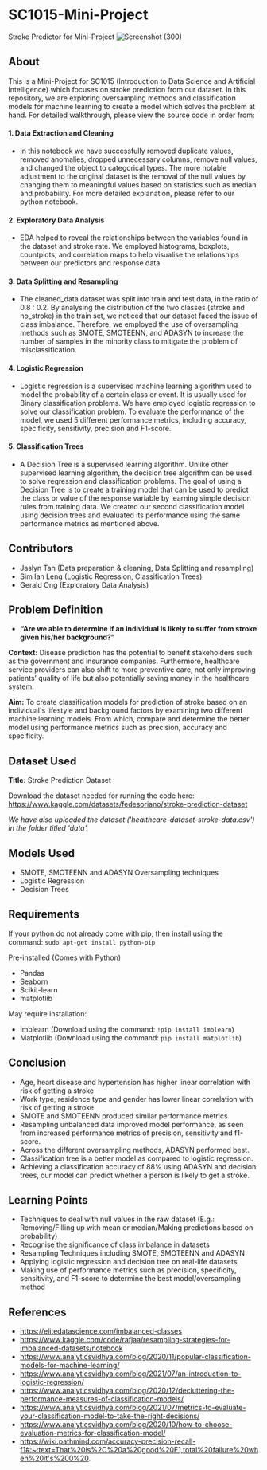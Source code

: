 # SC1015-Mini-Project
Stroke Predictor for Mini-Project 
![Screenshot (300)](https://user-images.githubusercontent.com/103939428/164981316-224d1e27-5fe6-45f2-be0e-b43e9487a2ee.png)

## About
This is a Mini-Project for SC1015 (Introduction to Data Science and Artificial Intelligence) which focuses on stroke prediction from our dataset. In this repository, we are exploring oversampling methods and classification models for machine learning to create a model which solves the problem at hand. For detailed walkthrough, please view the source code in order from:
#### 1. Data Extraction and Cleaning
  - In this notebook we have successfully removed duplicate values, removed anomalies, dropped unnecessary columns, remove null values, and changed the object to categorical types. The more notable adjustment to the original dataset is the removal of the null values by changing them to meaningful values based on statistics such as median and probability. For more detailed explanation, please refer to our python notebook.
#### 2. Exploratory Data Analysis
  - EDA helped to reveal the relationships between the variables found in the dataset and stroke rate. We employed histograms, boxplots, countplots, and correlation maps to help visualise the relationships between our predictors and response data. 
#### 3. Data Splitting and Resampling
  - The cleaned_data dataset was split into train and test data, in the ratio of 0.8 : 0.2. By analysing the distribution of the two classes (stroke and no_stroke) in the train set, we noticed that our dataset faced the issue of class imbalance. Therefore, we employed the use of oversampling methods such as SMOTE, SMOTEENN, and ADASYN to increase the number of samples in the minority class to mitigate the problem of misclassification.
#### 4. Logistic Regression
  - Logistic regression is a supervised machine learning algorithm used to model the probability of a certain class or event. It is usually used for Binary classification problems. We have employed logistic regression to solve our classification problem. To evaluate the performance of the model, we used 5 different performance metrics, including accuracy, specificity, sensitivity, precision and F1-score. 
#### 5. Classification Trees
  - A Decision Tree is a supervised learning algorithm. Unlike other supervised learning algorithm, the decision tree algorithm can be used to solve regression and classification problems. The goal of using a Decision Tree is to create a training model that can be used to predict the class or value of the response variable by learning simple decision rules from training data. We created our second classification model using decision trees and evaluated its performance using the same performance metrics as mentioned above. 

## Contributors
- Jaslyn Tan (Data preparation & cleaning, Data Splitting and resampling)
- Sim Ian Leng (Logistic Regression, Classification Trees)
- Gerald Ong (Exploratory Data Analysis)

## Problem Definition
- **“Are we able to determine if an individual is likely to suffer from stroke given his/her background?”**

**Context:** 
Disease prediction has the potential to benefit stakeholders such as the government and insurance companies. Furthermore, healthcare service providers can also shift to more preventive care, not only improving patients’ quality of life but also potentially saving money in the healthcare system.

**Aim:** 
To create classification models for prediction of stroke based on an individual's lifestyle and background factors by examining two different machine learning models. From which, compare and determine the better model using performance metrics such as precision, accuracy and specificity.

## Dataset Used
**Title:** Stroke Prediction Dataset

Download the dataset needed for running the code here: https://www.kaggle.com/datasets/fedesoriano/stroke-prediction-dataset

*We have also uploaded the dataset ('healthcare-dataset-stroke-data.csv') in the folder titled 'data'.*

## Models Used
- SMOTE, SMOTEENN and ADASYN Oversampling techniques
- Logistic Regression
- Decision Trees

## Requirements
If your python do not already come with pip, then install using the command: `sudo apt-get install python-pip`

Pre-installed (Comes with Python)
- Pandas
- Seaborn
- Scikit-learn
- matplotlib

May require installation:
- Imblearn (Download using the command: `!pip install imblearn`)
- Matplotlib (Download using the command: `pip install matplotlib`)

## Conclusion
- Age, heart disease and hypertension has higher linear correlation with risk of getting a stroke
- Work type, residence type and gender has lower linear correlation with risk of getting a stroke
- SMOTE and SMOTEENN produced similar performance metrics
- Resampling unbalanced data improved model performance, as seen from increased performance metrics of precision, sensitivity and f1-score.
- Across the different oversampling methods, ADASYN performed best.
- Classification tree is a better model as compared to logistic regression.
- Achieving a classification accuracy of 88% using ADASYN and decision trees, our model can predict whether a person is likely to get a stroke.

## Learning Points
- Techniques to deal with null values in the raw dataset (E.g.: Removing/Filling up with mean or median/Making predictions based on probability)
- Recognise the significance of class imbalance in datasets
- Resampling Techniques including SMOTE, SMOTEENN and ADASYN
- Applying logistic regression and decision tree on real-life datasets
- Making use of performance metrics such as precision, specificity, sensitivity, and F1-score to determine the best model/oversampling method

## References
- https://elitedatascience.com/imbalanced-classes 
- https://www.kaggle.com/code/rafjaa/resampling-strategies-for-imbalanced-datasets/notebook
- https://www.analyticsvidhya.com/blog/2020/11/popular-classification-models-for-machine-learning/
- https://www.analyticsvidhya.com/blog/2021/07/an-introduction-to-logistic-regression/
- https://www.analyticsvidhya.com/blog/2020/12/decluttering-the-performance-measures-of-classification-models/
- https://www.analyticsvidhya.com/blog/2021/07/metrics-to-evaluate-your-classification-model-to-take-the-right-decisions/
- https://www.analyticsvidhya.com/blog/2020/10/how-to-choose-evaluation-metrics-for-classification-model/
- https://wiki.pathmind.com/accuracy-precision-recall-f1#:~:text=That%20is%2C%20a%20good%20F1,total%20failure%20when%20it's%200%20. 
